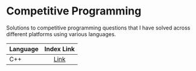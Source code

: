 # Competitive Programming

Solutions to competitive programming questions that I have solved across different platforms using various languages.

|Language|Index Link|
|---|:-:|
|C++|[Link](/c++/index.md)|